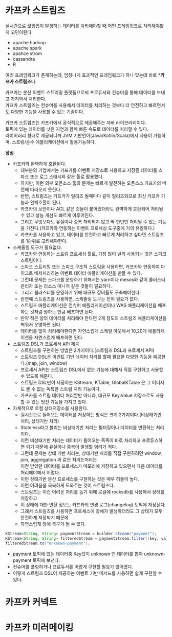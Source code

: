 # 카프카 스트림즈 

실시간으로 끊임업이 발생하는 데이터를 처리해야할 때 어떤 프레임워크로 처리해야할지 고민이된다.   

* apache hadoop
* apache spark
* apahce strom
* cassandra
* R

여러 프레임워크가 존재하는데, 엄청나게 효과적인 프레임워크가 하나 있는데 바로 ***카프카 스트림즈**다.   
  
카프카는 분산 이벤트 스트리밍 플랫폼으로써 프로듀서와 컨슈머를 통해 데이터를 보내고 가져와서 처리한다.      
카프카 스트림즈는 컨슈머를 사용해서 데이터를 처리하는 것보다 더 안전하고 빠르면서도 다양한 기능을 사용할 수 있는 기술이다.    

카프카 스트림즈는 카프카에서 공식적으로 제공해주는 자바 라이브러리이다.         
토픽에 있는 데이터를 낮은 지연과 함깨 빠른 속도로 데이터를 처리할 수 있다.     
라이버러리 형태로 제공되니까 JVM 기반언어(Java/Kotlin/Scala)에서 사용이 가능하며, 스프링/순수 애플리케이션에서 활용가능하다.     

**장점**
* 카프카와 완벽하게 호환된다.   
    * 대부분의 기업에서는 카프카를 이벤트 저장소로 사용하고 저장된 데이터를 스파크 또는 로그 스태시와 같은 툴로 활용했다.  
    * 하지만, 이런 외부 오픈소스 툴의 문제는 빠르게 발전하는 오픈소스 카프카의 버전에 따라오지 못한다.   
    * 반면, 스트림즈는 카프카가 릴리즈 될때마다 같이 릴리즈되므로 최신 카프카 기능과 완벽호환이 된다.  
    * 카프카의 보안이나 ACL 같은 것들이 붙어있더라도 완벽하게 호환되어 처리될 수 있고 성능 개선도 빠르게 이루어진다.  
    * 그리고 무엇보다도 유실이나 중복 처리되지 않고 딱 한번만 처리될 수 있는 기능을 가진다.(카프카와 연동하는 이벤트 프로세싱 도구중에 거의 유일하다.)    
    * 카프카를 사용하고 있고, 데이터를 안전하고 빠르게 처리하고 싶다면 스트림즈를 1순위로 고려해야한다.    
* 스케줄링 도구가 필요없다.
    * 카프카와 연동하는 스트림 프로세싱 툴로, 가장 많이 널리 사용되는 것은 스파크 스트림이다.   
    * 스파크 스트리밍 또는 스파크 구조적 스트림을 사용하면, 카프카와 연동하여 마이크로 배치처리하는 이벤트 데이터 애플리케이션을 만들 수 있다. 
    * 그런데 문제는 스파크를 운영하기 위해서는 yarn이나 mesos와 같이 클러스터 관리자 또는 리소스 매니저 같은 것들이 필요하다.  
    * 그리고 클러스터를 운영하기 위해 대규모 장비들도 구축해야한다.   
    * 반면에 스트림즈를 사용하면, 스케줄링 도구는 전혀 필요가 없다.  
    * 스트림즈 애플리케이션은 컨슈머 애플리케이션이나 WAS 애플리케이션을 배포하는 것처럼 원하는 만큼 배포하면 된다.  
    * 만약 적은 양의 데이터를 처리해야 한다면 2개 정도의 스트림즈 애플리케이션을 띄워서 운영하면 된다.  
    * 데이터를 많이 처리해야한다면 자연스럽게 스케일 아웃해서 10,20개 애플리케이션을 자연스럽게 배포하면 된다.  
* 스트림즈 DSL과 프로세서 API 제공 
    * 스트림즈를 구현하는 방법은 2가지이다.(스트림즈 DSL과 프로세서 API)    
    * 스트림즈 DSL은 이벤트 기반 데이터 처리를 할때 필요한 다양한 기능을 쩨공한다.(map, join, window)    
    * 프로세서 API는 스트림즈 DSL에서 없는 기능에 대해서 직접 구현하고 사용할 수 있도록 해준다.  
    * 스트림즈 DSL만이 제공하는 KStream, KTable, GlobalKTable 은 그 어디서도 볼 수 없는 독특한 스트림 처리 기능이다.  
    * 카프카를 스트림 데이터 처리뿐만 아니라, 대규모 Key:Value 저장소로도 사용할 수 있는 멋진 기능을 가지고 있다.  
* 자체적으로 로컬 상태저장소를 사용한다.  
    * 실시간으로 들어오는 데이터를 저장하는 방식은 크게 2가지이다.(비상태기반 처리, 상태기반 처리)  
    * Stateless라고 불리는 비상태기반 처리는 필터링이나 데이터를 변환하는 처리이다.  
    * 이런 비상태기반 처리는 데이터가 들어오는 족족이 바로 처리하고 프로듀스하면 되기 때문에 유실이나 중복이 발생할 염려가 적다.  
    * 그런데 문제는 상태 기반 처리는, 상태기반 처리를 직접 구현하려면 window, join, aggregation 과 같은 처리는처리는  
      이전 받았던 데이터를 프로세스가 메모리에 저장하고 있으면서 다음 데이터를 처리해야해서 어렵다.   
    * 이런 상태기반 분산 프로세스를 구현하는 것은 매우 허들이 높다.  
    * 이런 어려움을 극복하게 도와주는 것이 스트림즈다.  
    * 스트림즈는 이런 어려운 처리를 돕기 위해 로컬에 rocksdb를 사용해서 상태를 저장하고  
    * 이 상태에 대한 변환 정보는 카프카의 변경 로그(changelog) 토픽에 저장된다.   
    * 그래서 스트림즈를 사용하면 프로세스에 장애가 발생하더라도 그 상태가 모두 안전하게 저장되기 때문에  
    * 자연스럽게 장애 복구가 될 수 있다.   

```java
KStream<String, String> paymentStream = builder.stream("payment");
KStream<String, String> filteredStream = paymentStream.filter((key, value) -> key.equals("unknown"));
filteredStream.to("unknown-payment");
```
* payment 토픽에 있는 데이터중 Key값이 unknown 인 데이터를 뽑아 unknown-payment 토픽에 보낸다.    
* 컨슈머를 폴링하거나 프로듀서를 어렵게 구현할 필요가 없어졌다.   
* 이렇게 스트림즈 DSL이 제공하는 이벤트 기반 메서드를 사용하면 쉽게 구현할 수 있다.  

# 카프카 커넥트  
# 카프카 미러메이킹  
